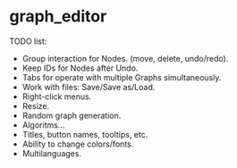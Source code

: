 # graph_editor
TODO list:
 - Group interaction for Nodes. (move, delete, undo/redo).
 - Keep IDs for Nodes after Undo.
 - Tabs for operate with multiple Graphs simultaneously.
 - Work with files: Save/Save as/Load.
 - Right-click menus.
 - Resize.
 - Random graph generation.
 - Algoritms...
 - Titles, button names, tooltips, etc.
 - Ability to change colors/fonts.
 - Multilanguages.
